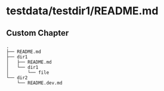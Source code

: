 # testdata/testdir1/README.md

## Custom Chapter

```
.
├── README.md
├── dir1
│   ├── README.md
│   └── dir1
│       └── file
└── dir2
    └── README.dev.md

```

